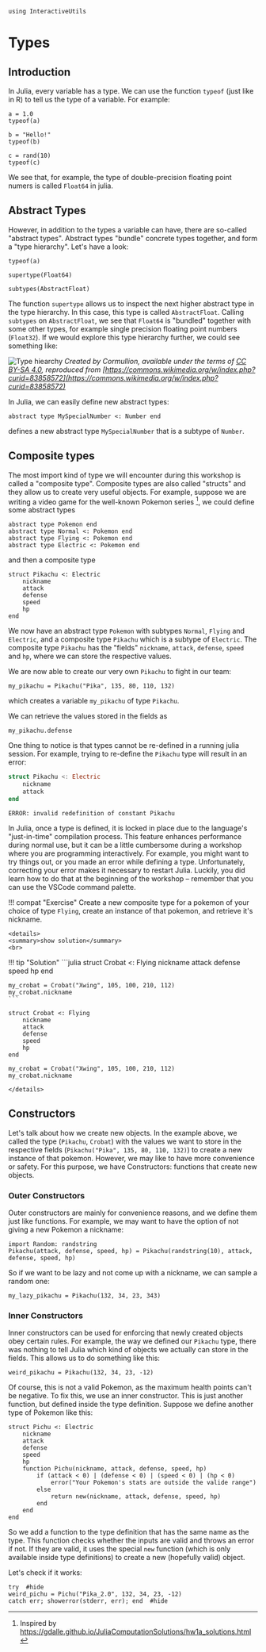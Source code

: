 ```@setup types
using InteractiveUtils
```

# Types

## Introduction

In Julia, every variable has a type.
We can use the function `typeof` (just like in R) to tell us the type of a variable.
For example:

```@example types
a = 1.0
typeof(a)
```
```@example types
b = "Hello!"
typeof(b)
```
```@example types
c = rand(10)
typeof(c)
```

We see that, for example, the type of double-precision floating point numers is called `Float64` in julia.

## Abstract Types

However, in addition to the types a variable can have, there are so-called "abstract types".
Abstract types "bundle" concrete types together, and form a "type hierarchy".
Let's have a look:
```@example types
typeof(a)
```
```@example types
supertype(Float64)
```
```@example types
subtypes(AbstractFloat)
```

The function `supertype` allows us to inspect the next higher abstract type in the type hierarchy.
In this case, this type is called `AbstractFloat`.
Calling `subtypes` on `AbstractFloat`, we see that `Float64` is "bundled" together with some other types,
for example single precision floating point numbers (`Float32`).
If we would explore this type hierarchy further, we could see something like:

![Type hiearchy](https://upload.wikimedia.org/wikipedia/commons/d/d9/Julia-number-type-hierarchy.svg)
*Created by Cormullion, available under the terms of [CC BY-SA 4.0](https://creativecommons.org/licenses/by-sa/4.0/), reproduced from [https://commons.wikimedia.org/w/index.php?curid=83858572](https://commons.wikimedia.org/w/index.php?curid=83858572)*

In Julia, we can easily define new abstract types:

```@example types
abstract type MySpecialNumber <: Number end
```

defines a new abstract type `MySpecialNumber` that is a subtype of `Number`.

## Composite types
The most import kind of type we will encounter during this workshop is called a "composite type".
Composite types are also called "structs" and they allow us to create very useful objects.
For example, suppose we are writing a video game for the well-known Pokemon series [^1],
we could define some abstract types
```@example types
abstract type Pokemon end
abstract type Normal <: Pokemon end
abstract type Flying <: Pokemon end
abstract type Electric <: Pokemon end
```
and then a composite type
```@example types
struct Pikachu <: Electric
    nickname
    attack
    defense
    speed
    hp
end
```
We now have an abstract type `Pokemon` with subtypes `Normal`, `Flying` and `Electric`,
and a composite type `Pikachu` which is a subtype of `Electric`.
The composite type `Pikachu` has the "fields" `nickname`, `attack`, `defense`, `speed` and `hp`, where we can store the respective values.

We are now able to create our very own `Pikachu` to fight in our team:

```@example types
my_pikachu = Pikachu("Pika", 135, 80, 110, 132)
```

which creates a variable `my_pikachu` of type `Pikachu`.

We can retrieve the values stored in the fields as
```@example types
my_pikachu.defense
```

One thing to notice is that types cannot be re-defined in a running julia session.
For example, trying to re-define the `Pikachu` type will result in an error:

```julia
struct Pikachu <: Electric
    nickname
    attack
end
```

```
ERROR: invalid redefinition of constant Pikachu
```

In Julia, once a type is defined, it is locked in place due to the language's "just-in-time" compilation process. This feature enhances performance during normal use, but it can be a little cumbersome during a workshop where you are programming interactively.
For example, you might want to try things out, or you made an error while defining a type.
Unfortunately, correcting your error makes it necessary to restart Julia.
Luckily, you did learn how to do that at the beginning of the workshop – remember that you can use the VSCode command palette.

!!! compat "Exercise"
    Create a new composite type for a pokemon of your choice of type `Flying`, create an instance of that pokemon, and retrieve it's nickname.

```@raw html
<details>
<summary>show solution</summary>
<br>
```
!!! tip "Solution"
    ```julia
    struct Crobat <: Flying
        nickname
        attack
        defense
        speed
        hp
    end

    my_crobat = Crobat("Xwing", 105, 100, 210, 112)
    my_crobat.nickname
    ```
```@setup types
struct Crobat <: Flying
    nickname
    attack
    defense
    speed
    hp
end

my_crobat = Crobat("Xwing", 105, 100, 210, 112)
my_crobat.nickname
```
```@raw html
</details>
``` 

## Constructors

Let's talk about how we create new objects. In the example above, we called the type (`Pikachu`, `Crobat`) with the values we want to store in the respective fields (`Pikachu("Pika", 135, 80, 110, 132)`) to create a new instance of that pokemon.
However, we may like to have more convenience or safety.
For this purpose, we have Constructors: functions that create new objects.

### Outer Constructors
Outer constructors are mainly for convenience reasons, and we define them just like functions.
For example, we may want to have the option of not giving a new Pokemon a nickname:

```@example types
import Random: randstring
Pikachu(attack, defense, speed, hp) = Pikachu(randstring(10), attack, defense, speed, hp)
```

So if we want to be lazy and not come up with a nickname, we can sample a random one:

```@example types
my_lazy_pikachu = Pikachu(132, 34, 23, 343)
```

### Inner Constructors
Inner constructors can be used for enforcing that newly created objects obey certain rules.
For example, the way we defined our `Pikachu` type, there was nothing to tell Julia which kind of objects we actually can store in the fields.
This allows us to do something like this:

```@example types
weird_pikachu = Pikachu(132, 34, 23, -12)
```

Of course, this is not a valid Pokemon, as the maximum health points can't be negative.
To fix this, we use an inner constructor. This is just another function, but defined inside the type definition.
Suppose we define another type of Pokemon like this:

```@example types
struct Pichu <: Electric
    nickname
    attack
    defense
    speed
    hp
    function Pichu(nickname, attack, defense, speed, hp)
        if (attack < 0) | (defense < 0) | (speed < 0) | (hp < 0)
            error("Your Pokemon's stats are outside the valide range")
        else
            return new(nickname, attack, defense, speed, hp)
        end
    end
end
```

So we add a function to the type definition that has the same name as the type.
This function checks whether the inputs are valid and throws an error if not.
If they are valid, it uses the special `new` function (which is only available inside type definitions) to create a new (hopefully valid) object.

Let's check if it works:

```@example types
try  #hide
weird_pichu = Pichu("Pika_2.0", 132, 34, 23, -12)
catch err; showerror(stderr, err); end  #hide
```

[^1]: Inspired by https://gdalle.github.io/JuliaComputationSolutions/hw1a_solutions.html
